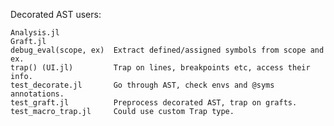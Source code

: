 
Decorated AST users:

    Analysis.jl
    Graft.jl
    debug_eval(scope, ex)  Extract defined/assigned symbols from scope and ex.
    trap() (UI.jl)         Trap on lines, breakpoints etc, access their info.
    test_decorate.jl       Go through AST, check envs and @syms annotations.
    test_graft.jl          Preprocess decorated AST, trap on grafts.
    test_macro_trap.jl     Could use custom Trap type.

